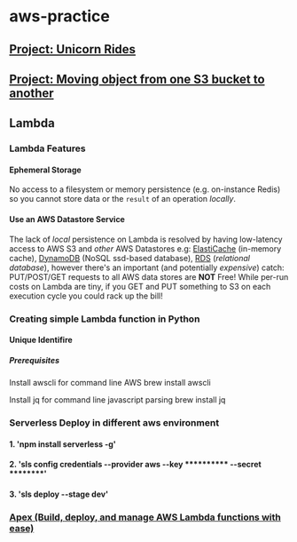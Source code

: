 # aws-practice

## [Project: Unicorn Rides](https://github.com/nehabandal/aws-practice/tree/master/Project-UnicornRides/aws-serverless-workshops-master)

## [Project: Moving object from one S3 bucket to another](https://github.com/nehabandal/aws-practice/tree/master/Resources/S3)

## Lambda

### Lambda Features

#### Ephemeral Storage

No access to a filesystem or memory persistence (e.g. on-instance Redis)
so you cannot store data or the `result` of an operation *locally*.

#### Use an AWS Datastore Service

The lack of *local* persistence on Lambda is resolved by having
low-latency access to AWS S3 and *other* AWS Datastores e.g:
[ElastiCache](https://aws.amazon.com/elasticache/) (in-memory cache),
[DynamoDB](http://docs.aws.amazon.com/amazondynamodb/latest/developerguide/Introduction.html) (NoSQL ssd-based database),
[RDS](https://aws.amazon.com/rds/) (*relational database*),
however there's an
important (and potentially *expensive*) catch: PUT/POST/GET requests to all
AWS data stores are **NOT** Free! While per-run costs on Lambda are tiny, if you GET and PUT
something to S3 on each execution cycle you could rack up the bill!

### Creating simple Lambda function in Python

#### Unique Identifire

##### Prerequisites

Install awscli for command line AWS
    brew install awscli

Install jq for command line javascript parsing
    brew install jq

### Serverless Deploy in different aws environment

#### 1. 'npm install serverless -g'
#### 2. 'sls config credentials --provider aws --key **********  --secret ********'
#### 3. 'sls deploy --stage dev'


### [Apex (Build, deploy, and manage AWS Lambda functions with ease)](https://github.com/apex/apex)



